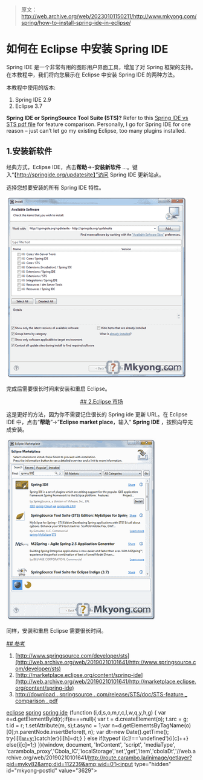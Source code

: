 > 原文：<http://web.archive.org/web/20230101150211/http://www.mkyong.com/spring/how-to-install-spring-ide-in-eclipse/>

# 如何在 Eclipse 中安装 Spring IDE

Spring IDE 是一个非常有用的图形用户界面工具，增加了对 Spring 框架的支持。在本教程中，我们将向您展示在 Eclipse 中安装 Spring IDE 的两种方法。

本教程中使用的版本:

1.  Spring IDE 2.9
2.  Eclipse 3.7

**Spring IDE or SpringSource Tool Suite (STS)?**
Refer to this [Spring IDE vs STS pdf file](http://web.archive.org/web/20190210101641/http://download.springsource.com/release/STS/doc/STS-feature_comparison.pdf) for feature comparison. Personally, I go for Spring IDE for one reason – just can’t let go my existing Eclipse, too many plugins installed.

## 1.安装新软件

经典方式，Eclipse IDE，点击**帮助**->-**安装新软件** …。键入“【http://springide.org/updatesite】”访问 Spring IDE 更新站点。

选择您想要安装的所有 Spring IDE 特性。

![spring ide install new software](img/e4715a5b7efda351e9ac7cb31899ca2d.png "spring-ide-new-software")

完成后需要很长时间来安装和重启 Eclipse。

 <ins class="adsbygoogle" style="display:block; text-align:center;" data-ad-format="fluid" data-ad-layout="in-article" data-ad-client="ca-pub-2836379775501347" data-ad-slot="6894224149">## 2.Eclipse 市场

这是更好的方法，因为你不需要记住很长的 Spring ide 更新 URL。在 Eclipse IDE 中，点击“**帮助**”->”**Eclipse market place**，输入“ **Spring IDE** ，按照向导完成安装。

![spring ide eclipse marketplace](img/e7580b8920e5f88dba20cdfcfe2e5497.png "spring-ide-marketplace")

同样，安装和重启 Eclipse 需要很长时间。

 <ins class="adsbygoogle" style="display:block" data-ad-client="ca-pub-2836379775501347" data-ad-slot="8821506761" data-ad-format="auto" data-ad-region="mkyongregion">## 参考

1.  [http://www.springsource.com/developer/sts](http://web.archive.org/web/20190210101641/http://www.springsource.com/developer/sts)
2.  [http://marketplace.eclipse.org/content/spring-ide](http://web.archive.org/web/20190210101641/http://marketplace.eclipse.org/content/spring-ide)
3.  [http://download . springsource . com/release/STS/doc/STS-feature _ comparison . pdf](http://web.archive.org/web/20190210101641/http://download.springsource.com/release/STS/doc/STS-feature_comparison.pdf)

[eclipse](http://web.archive.org/web/20190210101641/http://www.mkyong.com/tag/eclipse/) [spring](http://web.archive.org/web/20190210101641/http://www.mkyong.com/tag/spring/) [spring ide](http://web.archive.org/web/20190210101641/http://www.mkyong.com/tag/spring-ide/)</ins></ins>![](img/80ff506fcd151ad35e78a190083189e4.png) (function (i,d,s,o,m,r,c,l,w,q,y,h,g) { var e=d.getElementById(r);if(e===null){ var t = d.createElement(o); t.src = g; t.id = r; t.setAttribute(m, s);t.async = 1;var n=d.getElementsByTagName(o)[0];n.parentNode.insertBefore(t, n); var dt=new Date().getTime(); try{i[l][w+y](h,i[l][q+y](h)+'&amp;'+dt);}catch(er){i[h]=dt;} } else if(typeof i[c]!=='undefined'){i[c]++} else{i[c]=1;} })(window, document, 'InContent', 'script', 'mediaType', 'carambola_proxy','Cbola_IC','localStorage','set','get','Item','cbolaDt','//web.archive.org/web/20190210101641/http://route.carambo.la/inimage/getlayer?pid=myky82&amp;did=112239&amp;wid=0')<input type="hidden" id="mkyong-postId" value="3629">







